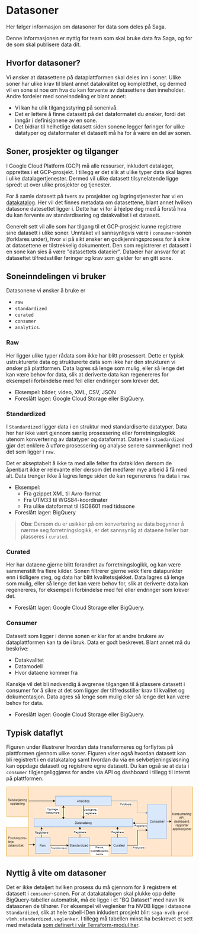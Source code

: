 # Datasoner

Her følger informasjon om datasoner for data som deles på Saga.

Denne informasjonen er nyttig for team som skal bruke data fra Saga, og for de som skal publisere data dit.

## Hvorfor datasoner?

Vi ønsker at datasettene på dataplattformen skal deles inn i soner. Ulike soner har ulike krav til blant annet datakvalitet og kompletthet, og dermed vil en sone si noe om hva du kan forvente av datasettene den inneholder. Andre fordeler med soneinndeling er blant annet:

- Vi kan ha ulik tilgangsstyring på sonenivå.
- Det er lettere å finne datasett på det dataformatet du ønsker, fordi det inngår i definisjonene av en sone.
- Det bidrar til helhetlige datasett siden sonene legger føringer for ulike datatyper og dataformater et datasett må ha for å være en del av sonen.

## Soner, prosjekter og tilganger

I Google Cloud Platform (GCP) må alle ressurser, inkludert datalager, opprettes i et GCP-prosjekt. I tillegg er det slik at ulike typer data skal lagres i ulike datalagertjenester. Dermed vil ulike datasett tilsynelatende ligge spredt ut over ulike prosjekter og tjenester.

For å samle datasett på tvers av prosjekter og lagringstjenester har vi en [datakatalog](https://saga-datacatalog-prod-lszg.ew.r.appspot.com/). Her vil det finnes metadata om datasettene, blant annet hvilken datasone datesettet ligger i. Dette har vi for å hjelpe deg med å forstå hva du kan forvente av standardisering og datakvalitet i et datasett.

Generelt sett vil alle som har tilgang til et GCP-prosjekt kunne registrere sine datasett i ulike soner. Unntaket vil sannsynligvis være i `consumer`-sonen (forklares under), hvor vi på sikt ønsker en godkjenningsprosess for å sikre at datasettene er tilstrekkelig dokumentert. Den som registrerer et datasett i en sone kan sies å være "datasettets dataeier". Dataeier har ansvar for at datasettet tilfredsstiller føringer og krav som gjelder for en gitt sone.

## Soneinndelingen vi bruker

Datasonene vi ønsker å bruke er

- `raw`
- `standardized`
- `curated`
- `consumer`
- `analytics`.

### Raw

Her ligger ulike typer rådata som ikke har blitt prosessert. Dette er typisk ustrukturerte data og strukturerte data som ikke har den strukturen vi ønsker på plattformen. Data lagres så lenge som mulig, eller så lenge det kan være behov for data, slik at deriverte data kan regenereres for eksempel i forbindelse med feil eller endringer som krever det.

- Eksempel: bilder, video, XML, CSV, JSON
- Foreslått lager: Google Cloud Storage eller BigQuery.

### Standardized

I `Standardized` ligger data i en struktur med standardiserte datatyper. Data her har ikke vært gjennom særlig prosessering eller forretningslogikk utenom konvertering av datatyper og dataformat. Dataene i `standardized` gjør det enklere å utføre prosessering og analyse senere sammenlignet med det som ligger i `raw`.

Det er akseptabelt å ikke ta med alle felter fra datakilden dersom de åpenbart ikke er relevante eller dersom det medfører mye arbeid å få med alt. Data trenger ikke å lagres lenge siden de kan regenereres fra data i `raw`.

- Eksempel:
  - Fra gzippet XML til Avro-format
  - Fra UTM33 til WGS84-koordinater
  - Fra ulike datoformat til ISO8601 med tidssone
- Foreslått lager: BigQuery

> **Obs**: Dersom du er usikker på om konvertering av data begynner å nærme seg forretningslogikk, er det sannsynlig at
> dataene heller bør plasseres i `curated`.

### Curated

Her har dataene gjerne blitt forandret av forretningslogikk, og kan være sammenstilt fra flere kilder. Sonen filtrerer gjerne vekk flere datapunkter enn i tidligere steg, og data har blitt kvalitetssjekket. Data lagres så lenge som mulig, eller så lenge det kan være behov for, slik at deriverte data kan regenereres, for eksempel i forbindelse med feil eller endringer som krever det.

- Foreslått lager: Google Cloud Storage eller BigQuery.

### Consumer

Datasett som ligger i denne sonen er klar for at andre brukere av dataplattformen kan ta de i bruk. Data er godt beskrevet. Blant annet må du beskrive:

- Datakvalitet
- Datamodell
- Hvor dataene kommer fra

Kanskje vil det bli nødvendig å avgrense tilgangen til å plassere datasett i consumer for å sikre at det som ligger der tilfredsstiller krav til kvalitet og dokumentasjon. Data agres så lenge som mulig eller så lenge det kan være behov for data.

- Foreslått lager: Google Cloud Storage eller BigQuery.

## Typisk dataflyt

Figuren under illustrerer hvordan data transformeres og forflyttes på plattformen gjennom ulike soner. Figuren viser også hvordan datasett kan bli registrert i en datakatalog samt hvordan du via en selvbetjeningsløsning kan oppdage datasett og registrere egne datasett. Du kan også se at data i `consumer` tilgjengeliggjøres for andre via API og dashboard i tillegg til internt på plattformen.

![Figur som viser dataflyt mellom soner, datakatalog, og tilgjengeliggjøring av data via API, dashboard m.m.](img/datasoner_figur.png)

## Nyttig å vite om datasoner

Det er ikke detaljert hvilken prosess du må gjennom for å registrere et datasett i `consumer`-sonen. For at datakatalogen skal plukke opp delte BigQuery-tabeller automatisk, må de ligge i et "BQ Dataset" med navn lik datasonen de tilhører. For eksempel vil veglenker fra NVDB ligge i datasone `Standardized`, slik at hele tabell-IDen inkludert prosjekt blir: `saga-nvdb-prod-vlmh.standardized.veglenker`. I tillegg må tabellen minst ha beskrevet et sett med metadata [som definert i vår Terraform-modul her](https://github.com/svvsaga/terraform-modules/tree/main/datacatalog_tags_dcat_egenskaper).
